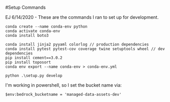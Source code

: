 #Setup Commands

EJ 6/14/2020 - These are the commands I ran to set up for development.

```
conda create --name conda-env python
conda activate conda-env
conda install boto3

conda install jinja2 pyyaml colorlog // production dependencies
conda install pytest pytest-cov coverage twine setuptools wheel // dev dependencies
pip install cement==3.0.2
pip install toposort
conda env export --name conda-env > conda-env.yml

python .\setup.py develop
```
I'm working in powershell, so I set the bucket name via:

```
$env:bedrock_bucketname = 'managed-data-assets-dev'


```